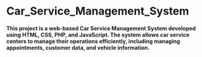 # Car_Service_Management_System




####  This project is a web-based Car Service Management System developed using HTML, CSS, PHP, and JavaScript. The system allows car service centers to manage their operations efficiently, including managing appointments, customer data, and vehicle information.
